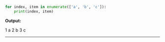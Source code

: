 
```python
for index, item in enumerate(['a', 'b', 'c']):
	print(index, item)
```
**Output:**

1 a
2 b
3 c

---
